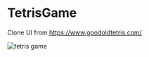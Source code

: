 # TetrisGame
Clone UI from https://www.goodoldtetris.com/

![tetris game](https://github.com/qdung112/TetrisGame/assets/94347165/30897355-2291-497b-a77a-6526f9344c1b)
